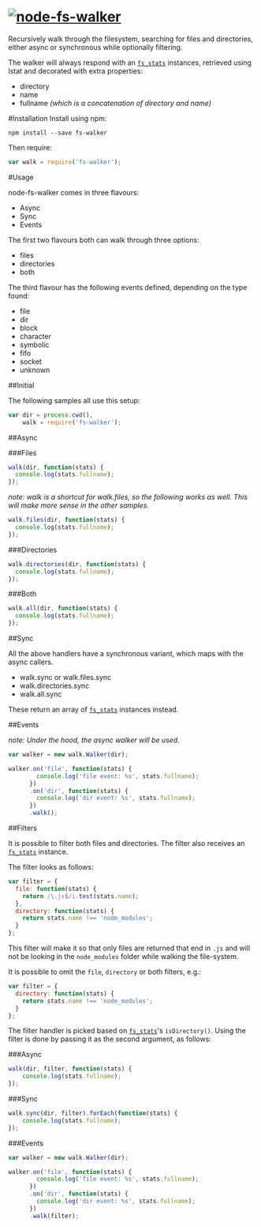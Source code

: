 [![node-fs-walker](https://cloud.githubusercontent.com/assets/544444/5549133/d1b80be4-8b82-11e4-9951-c1673b8d3e68.png)](https://github.com/StevenThuriot/node-fs-walker)
==============

Recursively walk through the filesystem, searching for files and directories, either async or synchronous while optionally filtering.

The walker will always respond with an [`fs_stats`](http://nodejs.org/api/fs.html#fs_class_fs_stats) instances, retrieved using lstat and decorated with extra properties:

- directory
- name
- fullname _(which is a concatenation of directory and name)_

#Installation
Install using npm:

```
npm install --save fs-walker
```

Then require:

```javascript
var walk = require('fs-walker');
```


#Usage

node-fs-walker comes in three flavours:

- Async
- Sync
- Events

The first two flavours both can walk through three options:

- files
- directories
- both

The third flavour has the following events defined, depending on the type found:

- file
- dir
- block
- character
- symbolic
- fifo
- socket
- unknown

##Initial 

The following samples all use this setup:

```javascript
var dir = process.cwd(),
    walk = require('fs-walker');
```

##Async

###Files

```javascript
walk(dir, function(stats) {
  console.log(stats.fullname);
});
```

_note: walk is a shortcut for walk.files, so the following works as well. This will make more sense in the other samples._

```javascript
walk.files(dir, function(stats) {
  console.log(stats.fullname);
});
```

###Directories

```javascript
walk.directories(dir, function(stats) {
  console.log(stats.fullname);
});
```

###Both

```javascript
walk.all(dir, function(stats) {
  console.log(stats.fullname);
});
```


##Sync

All the above handlers have a synchronous variant, which maps with the async callers.

- walk.sync or walk.files.sync
- walk.directories.sync
- walk.all.sync
 
These return an array of [`fs_stats`](http://nodejs.org/api/fs.html#fs_class_fs_stats) instances instead.

##Events

_note: Under the hood, the async walker will be used._

```javascript
var walker = new walk.Walker(dir);

walker.on('file', function(stats) {
        console.log('file event: %s', stats.fullname);
      })
      .on('dir', function(stats) {
        console.log('dir event: %s', stats.fullname);
      })
      .walk();
```


##Filters

It is possible to filter both files and directories. The filter also receives an [`fs_stats`](http://nodejs.org/api/fs.html#fs_class_fs_stats) instance.

The filter looks as follows:

```javascript
var filter = { 
  file: function(stats) {
    return /\.js$/i.test(stats.name);
  }, 
  directory: function(stats) {
    return stats.name !== 'node_modules';
  }
};
```

This filter will make it so that only files are returned that end in `.js` and will not be looking in the `node_modules` folder while walking the file-system.

It is possible to omit the `file`, `directory` or both filters, e.g.:

```javascript
var filter = { 
  directory: function(stats) {
    return stats.name !== 'node_modules';
  }
};
```

The filter handler is picked based on [`fs_stats`](http://nodejs.org/api/fs.html#fs_class_fs_stats)'s `isDirectory()`.
Using the filter is done by passing it as the second argument, as follows:

###Async

```javascript
walk(dir, filter, function(stats) {
    console.log(stats.fullname);
});
```

###Sync

```javascript
walk.sync(dir, filter).forEach(function(stats) {
    console.log(stats.fullname);
});
```

###Events

```javascript
var walker = new walk.Walker(dir);

walker.on('file', function(stats) {
        console.log('file event: %s', stats.fullname);
      })
      .on('dir', function(stats) {
        console.log('dir event: %s', stats.fullname);
      })
      .walk(filter);
```
